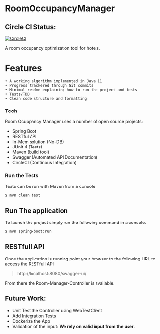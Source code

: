 # RoomOccupancyManager


## Circle CI Status: 
[![CircleCI](https://circleci.com/gh/MaMoreo/room-occupancy-manager.svg?style=svg)](https://circleci.com/gh/MaMoreo/room-occupancy-manager)

A room occupancy optimization tool for hotels.

# Features
    • A working algorithm implemented in Java 11
    • Progress trackered through Git commits
    • Minimal readme explaining how to run the project and tests
    • Tests/TDD
    • Clean code structure and formatting

### Tech

Room Ocuppancy Manager uses a number of open source projects:

   - Spring Boot
  - RESTful API
  - In-Mem solution (No-DB)
  - JUnit 4 (Tests)
  - Maven (build tool)
  - Swagger (Automated API Documentation)
  - CircleCI (Continous Integration)


### Run the Tests

Tests can be run with Maven from a console

```sh
$ mvn clean test
```
## Run The application
To launch the project simply run the following command in a console.

```sh
$ mvn spring-boot:run
```

## RESTfull API
Once the application is running point your browser to the following URL to access
the RESTfull API
> http://localhost:8080/swagger-ui/

From there the Room-Manager-Controller is available.

## Future Work:
* Unit Test the Controller using WebTestClient
* Add Integration Tests
* Dockerize the App
* Validation of the input: **We rely on valid input from the user**.

